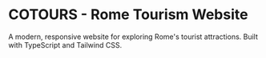 # COTOURS - Rome Tourism Website

A modern, responsive website for exploring Rome's tourist attractions. Built with TypeScript and Tailwind CSS.
